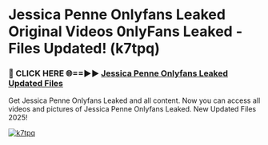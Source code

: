 # Jessica Penne Onlyfans Leaked Original Videos 0nlyFans Leaked - Files Updated! (k7tpq)

<h3>🔴 CLICK HERE 🌐==►► <a href="https://tinyurl.com/2jnfzry5" rel="nofollow">Jessica Penne Onlyfans Leaked Updated Files</a></h3>

Get Jessica Penne Onlyfans Leaked and all content. Now you can access all videos and pictures of Jessica Penne Onlyfans Leaked. New Updated Files 2025!

[![k7tpq](https://i.imgur.com/GyGTBgg.gif)](https://tinyurl.com/2jnfzry5)
